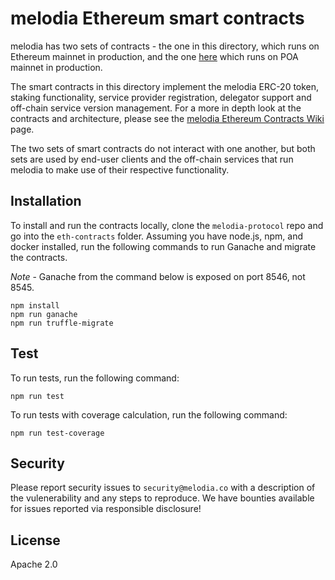 # melodia Ethereum smart contracts

melodia has two sets of contracts - the one in this directory, which runs on Ethereum mainnet in
production, and the one
[here](https://github.com/melodiaProject/melodia-protocol/tree/master/contracts) which runs on POA
mainnet in production.

The smart contracts in this directory implement the melodia ERC-20 token, staking functionality, service
provider registration, delegator support and off-chain service version management. For a
more in depth look at the contracts and architecture, please see the
[melodia Ethereum Contracts Wiki](https://github.com/melodiaProject/melodia-protocol/wiki/Ethereum-Contracts-Overview)
page.

The two sets of smart contracts do not interact with one another, but both sets are used by end-user
clients and the off-chain services that run melodia to make use of their respective
functionality.

## Installation

To install and run the contracts locally, clone the `melodia-protocol` repo and go into the
`eth-contracts` folder. Assuming you have node.js, npm, and docker installed, run the
following commands to run Ganache and migrate the contracts.

_Note_ - Ganache from the command below is exposed on port 8546, not 8545.

```
npm install
npm run ganache
npm run truffle-migrate
```

## Test

To run tests, run the following command:

```
npm run test
```

To run tests with coverage calculation, run the following command:

```
npm run test-coverage
```

## Security

Please report security issues to `security@melodia.co` with a description of the
vulenerability and any steps to reproduce. We have bounties available for issues reported
via responsible disclosure!

## License

Apache 2.0
